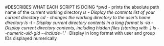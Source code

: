 #DESCRIBES WHAT EACH SCRIPT IS DOING
*pwd - prints the absolute path name of the current working directory
*ls - Display the contents list of your current directory
cd - changes the working directory to the user’s home directory
ls -l - Display current directory contents in a long format
ls -la - Display current directory contents, including hidden files (starting with .)
ls  --numeric-uid-gid --include='.*' -Display in long format  with user and group IDs displayed numerically
